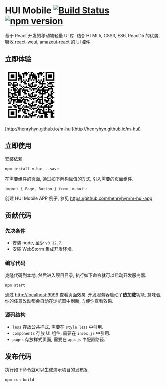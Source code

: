 # HUI Mobile [![Build Status](https://travis-ci.org/henryhyn/m-hui.svg?branch=master)](https://travis-ci.org/henryhyn/m-hui) [![npm version](https://img.shields.io/npm/v/m-hui.svg)](https://www.npmjs.org/package/m-hui)

基于 React 开发的移动端轻量 UI 库.
结合 HTML5, CSS3, ES6, React15 的优势,
吸收 [react-weui](https://github.com/weui/react-weui), 
[amazeui-react](https://github.com/amazeui/amazeui-react) 的 UI 控件.

## 立即体验

![m-hui](./docs/m-hui-demo.png)

[http://henryhyn.github.io/m-hui](http://henryhyn.github.io/m-hui)

## 立即使用

安装依赖

```
npm install m-hui --save
```

在需要组件的页面, 通过如下解构赋值的方式, 引入需要的页面组件.

```
import { Page, Button } from 'm-hui';
```

创建 HUI Mobile APP 例子, 参见 <https://github.com/henryhyn/m-hui-app>

## 贡献代码

### 先决条件

-   安装 node, 至少 `v0.12.7`.
-   安装 WebStorm 集成开发环境.

### 编写代码

克隆代码到本地, 然后进入项目目录, 执行如下命令就可以启动开发服务器.

```
npm start
```

通过 <http://localhost:9999> 查看页面效果.
开发服务器启动了**热加载**功能, 意味着, 你的任意改动都会自动在浏览器中刷新, 方便你查看效果.

### 源码结构

-   `less` 存放公共样式, 需要在 `style.less` 中引用.
-   `components` 存放 UI 组件, 需要在 `index.js` 中引用.
-   `pages` 存放样式页面, 需要在 `app.js` 中配置路径.

## 发布代码

执行如下命令就可以生成演示项目的发布版.

```
npm run build
```
